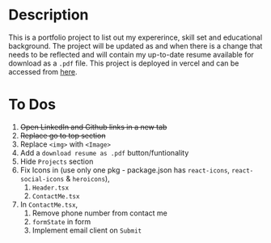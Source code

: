 # Description

This is a portfolio project to list out my expererince, skill set and educational background.
The project will be updated as and when there is a change that needs to be reflected and will contain my up-to-date resume available for download as a `.pdf` file.
This project is deployed in vercel and can be accessed from [here](https://my-portfolio-mu-mauve.vercel.app/).

# To Dos

1. ~~Open LinkedIn and Github links in a new tab~~
2. ~~Replace go to top section~~
3. Replace `<img>` with `<Image>`
4. Add a `download resume as .pdf` button/funtionality
5. Hide `Projects` section
6. Fix Icons in (use only one pkg - package.json has `react-icons`, `react-social-icons` & `heroicons`),
   1. `Header.tsx`
   2. `ContactMe.tsx`
7. In `ContactMe.tsx`,
   1. Remove phone number from contact me
   2. `formState` in form
   3. Implement email client on `Submit`

